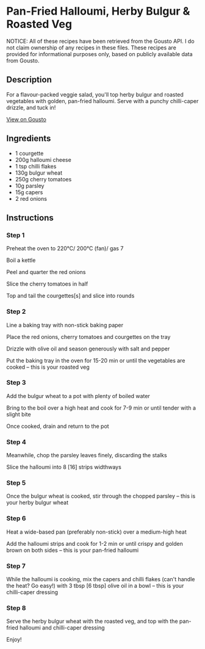 # Pan-Fried Halloumi, Herby Bulgur & Roasted Veg

NOTICE: All of these recipes have been retrieved from the Gousto API. I do not claim ownership of any recipes in these files. These recipes are provided for informational purposes only, based on publicly available data from Gousto.

## Description

For a flavour-packed veggie salad, you'll top herby bulgur and roasted vegetables with golden, pan-fried halloumi. Serve with a punchy chilli-caper drizzle, and tuck in!

[View on Gousto](https://www.gousto.co.uk/recipes/cookbook/pan-fried-halloumi-herby-bulgur-roasted-veg)

## Ingredients

- 1 courgette
- 200g halloumi cheese
- 1 tsp chilli flakes
- 130g bulgur wheat
- 250g cherry tomatoes
- 10g parsley
- 15g capers
- 2 red onions

## Instructions


### Step 1

Preheat the oven to 220°C/ 200°C (fan)/ gas 7

Boil a kettle

Peel and quarter the red onions

Slice the cherry tomatoes in half

Top and tail the courgettes<span class="text-danger">[s]</span> and slice into rounds


### Step 2

Line a baking tray with non-stick baking paper

Place the red onions, cherry tomatoes and courgettes on the tray

Drizzle with olive oil and season generously with salt and pepper

Put the baking tray in the oven for 15-20 min or until the vegetables are cooked – this is your roasted veg


### Step 3

Add the bulgur wheat to a pot with plenty of boiled water

Bring to the boil over a high heat and cook for 7-9 min or until tender with a slight bite

Once cooked, drain and return to the pot


### Step 4

Meanwhile, chop the parsley leaves finely, discarding the stalks

Slice the halloumi into 8 <span class="text-danger">[16]</span> strips widthways


### Step 5

Once the bulgur wheat is cooked, stir through the chopped parsley – this is your herby bulgur wheat


### Step 6

Heat a wide-based pan (preferably non-stick) over a medium-high heat

Add the halloumi strips and cook for 1-2 min or until crispy and golden brown on both sides – this is your pan-fried halloumi


### Step 7

While the halloumi is cooking, mix the capers and chilli flakes (can't handle the heat? Go easy!) with 3 tbsp <span class="text-danger">[6 tbsp]</span> olive oil in a bowl – this is your chilli-caper dressing

### Step 8

Serve the herby bulgur wheat with the roasted veg, and top with the pan-fried halloumi and chilli-caper dressing

Enjoy!

